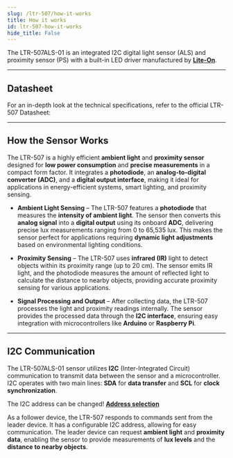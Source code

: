 ```yaml
---
slug: /ltr-507/how-it-works 
title: How it works
id: ltr-507-how-it-works 
hide_title: False
---  
```


The LTR-507ALS-01 is an integrated I2C digital light sensor (ALS) and proximity sensor (PS) with a built-in LED driver manufactured by [**Lite-On**](https://optoelectronics.liteon.com/en-global/led/LED-Component).

<CenteredImage src="/img/ltr-507/ltr-507onboard.png" alt="ltr-507 sensor on board" caption="LTR-507 sensor on board" width="500px" />

---

## Datasheet

For an in-depth look at the technical specifications, refer to the official LTR-507 Datasheet:

<QuickLink  
  title="LTR-507 Datasheet"  
  description="Detailed technical documentation for the LTR-507 sensor"  
  url="https://soldered.com/productdata/2022/03/Soldered_LTR-507ALS_datasheet.pdf"  
/>

---

## How the Sensor Works

The LTR-507 is a highly efficient **ambient light** and **proximity sensor** designed for **low power consumption** and **precise measurements** in a compact form factor. It integrates a **photodiode**, an **analog-to-digital converter (ADC)**, and a **digital output interface**, making it ideal for applications in energy-efficient systems, smart lighting, and proximity sensing.

- **Ambient Light Sensing** – The LTR-507 features a **photodiode** that measures the **intensity of ambient light**. The sensor then converts this **analog signal** into a **digital output** using its onboard **ADC**, delivering precise lux measurements ranging from 0 to 65,535 lux. This makes the sensor perfect for applications requiring **dynamic light adjustments** based on environmental lighting conditions.
  
- **Proximity Sensing** – The LTR-507 uses **infrared (IR)** light to detect objects within its proximity range (up to 20 cm). The sensor emits IR light, and the photodiode measures the amount of reflected light to calculate the distance to nearby objects, providing accurate proximity sensing for various applications.

- **Signal Processing and Output** – After collecting data, the LTR-507 processes the light and proximity readings internally. The sensor provides the processed data through the **I2C interface**, ensuring easy integration with microcontrollers like **Arduino** or **Raspberry Pi**.

---

## I2C Communication

The LTR-507ALS-01 sensor utilizes **I2C** (Inter-Integrated Circuit) communication to transmit data between the sensor and a microcontroller. I2C operates with two main lines: **SDA** for **data transfer** and **SCL** for **clock synchronization**.

<InfoBox>The I2C address can be changed! [**Address selection**](/ltr-507/hardware#address-selection/)</InfoBox>

As a follower device, the LTR-507 responds to commands sent from the leader device. It has a configurable I2C address, allowing for easy communication. The leader device can request **ambient light** and **proximity data**, enabling the sensor to provide measurements of **lux levels** and the **distance to nearby objects**.